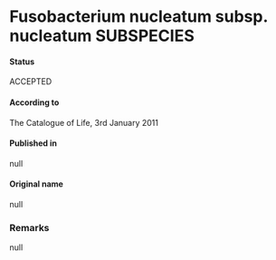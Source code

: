 Fusobacterium nucleatum subsp. nucleatum SUBSPECIES
=======

#### Status
ACCEPTED

#### According to
The Catalogue of Life, 3rd January 2011

#### Published in
null

#### Original name
null

### Remarks
null